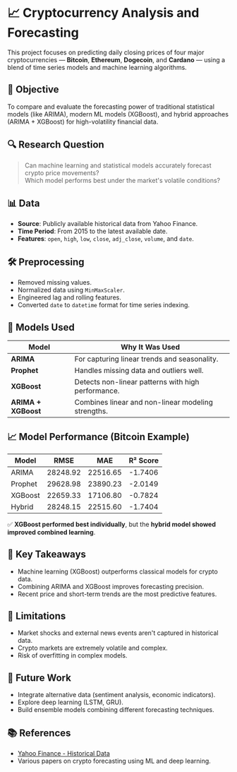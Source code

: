 # 📈 Cryptocurrency Analysis and Forecasting

This project focuses on predicting daily closing prices of four major cryptocurrencies — **Bitcoin**, **Ethereum**, **Dogecoin**, and **Cardano** — using a blend of time series models and machine learning algorithms.

## 🎯 Objective

To compare and evaluate the forecasting power of traditional statistical models (like ARIMA), modern ML models (XGBoost), and hybrid approaches (ARIMA + XGBoost) for high-volatility financial data.

## 🔍 Research Question

> Can machine learning and statistical models accurately forecast crypto price movements?  
> Which model performs best under the market's volatile conditions?

## 📊 Data

- **Source**: Publicly available historical data from Yahoo Finance.
- **Time Period**: From 2015 to the latest available date.
- **Features**: `open`, `high`, `low`, `close`, `adj_close`, `volume`, and `date`.

## 🛠️ Preprocessing

- Removed missing values.
- Normalized data using `MinMaxScaler`.
- Engineered lag and rolling features.
- Converted `date` to `datetime` format for time series indexing.

## 🧠 Models Used

| Model                 | Why It Was Used                                      |
|----------------------|------------------------------------------------------|
| **ARIMA**            | For capturing linear trends and seasonality.         |
| **Prophet**          | Handles missing data and outliers well.              |
| **XGBoost**          | Detects non-linear patterns with high performance.   |
| **ARIMA + XGBoost**  | Combines linear and non-linear modeling strengths.   |

## 📈 Model Performance (Bitcoin Example)

| Model        | RMSE       | MAE        | R² Score   |
|--------------|------------|------------|------------|
| ARIMA        | 28248.92   | 22516.65   | -1.7406    |
| Prophet      | 29628.98   | 23890.23   | -2.0149    |
| XGBoost      | 22659.33   | 17106.80   | -0.7824    |
| Hybrid       | 28248.15   | 22515.60   | -1.7404    |

✅ **XGBoost performed best individually**, but the **hybrid model showed improved combined learning**.

## 📌 Key Takeaways

- Machine learning (XGBoost) outperforms classical models for crypto data.
- Combining ARIMA and XGBoost improves forecasting precision.
- Recent price and short-term trends are the most predictive features.

## 🚧 Limitations

- Market shocks and external news events aren't captured in historical data.
- Crypto markets are extremely volatile and complex.
- Risk of overfitting in complex models.

## 🔮 Future Work

- Integrate alternative data (sentiment analysis, economic indicators).
- Explore deep learning (LSTM, GRU).
- Build ensemble models combining different forecasting techniques.

## 📚 References

- [Yahoo Finance - Historical Data](https://finance.yahoo.com/markets/crypto/all/)
- Various papers on crypto forecasting using ML and deep learning.

